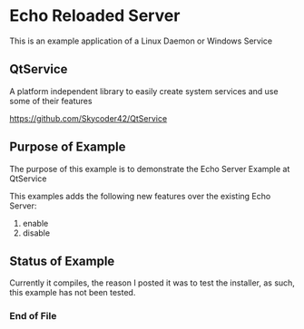 # Echo Reloaded Server

This is an example application of a Linux Daemon or Windows Service

## QtService

A platform independent library to easily create system services and use some of their features

https://github.com/Skycoder42/QtService

## Purpose of Example

The purpose of this example is to demonstrate the Echo Server Example at QtService

This examples adds the following new features over the existing Echo Server:

1. enable
2. disable

## Status of Example

Currently it compiles, the reason I posted it was to test the installer,
as such, this example has not been tested.

### End of File
